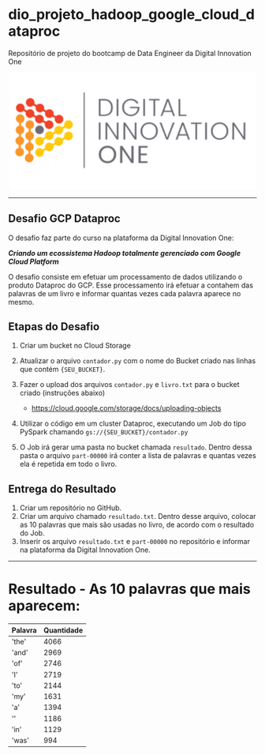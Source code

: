 # dio_projeto_hadoop_google_cloud_dataproc
Repositório de projeto do bootcamp de Data Engineer da Digital Innovation One

<p align="center"><img src="./dio_logo.png" width="500"></p>

---

## Desafio GCP Dataproc

O desafio faz parte do curso na plataforma da Digital Innovation One:

__*Criando um ecossistema Hadoop totalmente gerenciado com Google Cloud Platform*__

O desafio consiste em efetuar um processamento de dados utilizando o produto Dataproc do GCP. Esse processamento irá efetuar a contahem das palavras de um livro e informar quantas vezes cada palavra aparece no mesmo.

## Etapas do Desafio

1. Criar um bucket no Cloud Storage
1. Atualizar o arquivo ```contador.py``` com o nome do Bucket criado nas linhas que contém ```{SEU_BUCKET}```.
1. Fazer o upload dos arquivos ```contador.py``` e ```livro.txt``` para o bucket criado (instruções abaixo)
    - https://cloud.google.com/storage/docs/uploading-objects

1. Utilizar o código em um cluster Dataproc, executando um Job do tipo PySpark chamando ```gs://{SEU_BUCKET}/contador.py```
1. O Job irá gerar uma pasta no bucket chamada ```resultado```. Dentro dessa pasta o arquivo ```part-00000``` irá conter a lista de palavras e quantas vezes ela é repetida em todo o livro.

## Entrega do Resultado

1. Criar um repositório no GitHub.
2. Criar um arquivo chamado ```resultado.txt```. Dentro desse arquivo, colocar as 10 palavras que mais são usadas no livro, de acordo com o resultado do Job.
3. Inserir os arquivo ```resultado.txt``` e ```part-00000``` no repositório e informar na plataforma da Digital Innovation One.

---

# Resultado - As 10 palavras que mais aparecem:

Palavra | Quantidade
------- | --------
'the' | 4066
'and' | 2969
'of' | 2746
'I' | 2719
'to' | 2144
'my' | 1631
'a' | 1394
'' | 1186
'in' | 1129
'was' | 994
